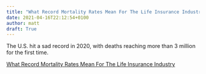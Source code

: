 ```yaml
---
title: "What Record Mortality Rates Mean For The Life Insurance Industry"
date: 2021-04-16T22:12:54+0100
author: matt
draft: True
---
```

The U.S. hit a sad record in 2020, with deaths reaching more than 3 million for the first time.
 

[ What Record Mortality Rates Mean For The Life Insurance Industry ]( https://insurancenewsnet.com/innarticle/what-record-mortality-rates-mean-for-the-life-insurance-industry )
